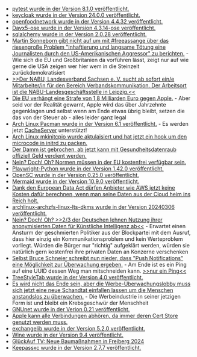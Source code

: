 * [pytest wurde in der Version 8.1.0 veröffentlicht.](https://github.com/pytest-dev/pytest/releases/tag/8.1.0)
* [keycloak wurde in der Version 24.0.0 veröffentlicht.](https://github.com/keycloak/keycloak/releases/tag/24.0.0)
* [openfoodnetwork wurde in der Version 4.4.32 veröffentlicht.](https://github.com/openfoodfoundation/openfoodnetwork/releases/tag/v4.4.32)
* [Davx5-ose wurde in der Version 4.3.14-ose veröffentlicht.](https://github.com/bitfireAT/davx5-ose/releases/tag/v4.3.14-ose)
* [sqlalchemy wurde in der Version 2.0.28 veröffentlicht.](https://github.com/sqlalchemy/sqlalchemy/releases/tag/rel_2_0_28)
* [Martin Sonneborn gibt nicht auf um mit #freeassange über das riesengroße Problem "Inhaftierung und langsame Tötung eine Journalisten durch den US-Amerikanischen Aggressor" zu berichten.](https://martinsonneborn.de/assange-wochen/) - Wie sich die EU und Großbritanien da vorführen lässt, zeigt nur auf wie gerne die USA zeigen wer hier wem in die Steinzeit zurückdemokratisiert
* [>>Der NABU, Landesverband Sachsen e. V. sucht ab sofort ein/e Mitarbeiter/in für den Bereich Verbandskommunikation. Der Arbeitsort ist die NABU-Landesgeschäftsstelle in Leipzig.<<](https://sachsen.nabu.de/news/2024/34656.html)
* [Die EU verhängt eine Strafe von 1,8 Milliarden Euro gegen Apple.](https://www.borncity.com/blog/2024/03/04/eu-verhngt-18-mrd-euro-bugeld-gegen-apple-wegen-probleme-im-streaming-bereich/) - Aber seid vor der Realität gewarnt, Apple wird das über Jahrzehnte gegenklagen und selbst wenn am Ende etwas übrig bleibt, setzen die das von der Steuer ab - alles leider ganz legal
* [Arch Linux Pacman wurde in der Version 6.1 veröffentlicht.](https://www.phoronix.com/news/Arch-Linux-Pacman-6.1) - Es werden jetzt [CacheServer](https://gitlab.archlinux.org/pacman/pacman/-/merge_requests/98) unterstützt!
* [Arch Linux mkinitcpio wurde aktulaisiert und hat jetzt ein hook um den microcode in initrd zu packen.](https://archlinux.org/news/mkinitcpio-hook-migration-and-early-microcode/)
* [Der Damm ist gebrochen, ab jetzt kann mit Gesundheitsdatenraub offiziell Geld verdient werden.](http://blog.fefe.de/?ts=9b169188)
* [Nein? Doch! Oh? Normen müssen in der EU kostenfrei verfügbar sein.](http://blog.fefe.de/?ts=9b19642d)
* [Playwright-Python wurde in der Version 1.42.0 veröffentlicht.](https://github.com/microsoft/playwright-python/releases/tag/v1.42.0)
* [OpenSC wurde in der Version 0.25.0 veröffentlicht.](https://github.com/OpenSC/OpenSC/releases/tag/0.25.0)
* [Mermaid wurde in der Version 10.9.0 veröffentlicht.](https://github.com/mermaid-js/mermaid/releases/tag/v10.9.0)
* [Dank den European Data Act dürfen Anbieter wie AWS jetzt keine Kosten dafür berechnen, wenn man seine Daten aus der Cloud heim ins Reich holt.](http://blog.fefe.de/?ts=9b16087a)
* [archlinux-archzfs-linux-lts-dkms wurde in der Version 20240306 veröffentlicht.](https://github.com/stevleibelt/arch-linux-live-cd-iso-with-zfs/releases/tag/20240306)
* [Nein? Doch! Oh? >>2/3 der Deutschen lehnen Nutzung ihrer anonymisierten Daten für Künstliche Intelligenz ab<<](https://www.borncity.com/blog/2024/03/07/2-3-der-deutschen-lehnen-nutzung-ihrer-anonymisierten-daten-fr-knstliche-intelligenz-ab/) - Erwartet einen Ansturm der geschmierten Politiker aus der Blockpartei mit dem Ausruf, dass hier einzig ein Kommunikationsproblem und kein Werteproblem vorliegt. Würden die Bürger nur "richtig" aufgeklärt werden, würden sie natürlich gern kostenfrei ihre privaten Daten an Konzerne verschenken
* [Selbst Bruce Schneier schreibt nun nieder, dass "Push Notifications" eine Möglichkeit zur Überwachung ergeben.](https://www.schneier.com/blog/archives/2024/03/surveillance-through-push-notifications.html) - Am Ende ist es ein Ping auf eine UUID dessen Weg man mitschneiden kann. [>>nur ein Ping<<](https://search.leibelt.de/search?q=%22Nur%20ein%20Ping%22&categories=general)
* [TreeStyleTab wurde in der Version 4.0 veröffentlicht.](https://github.com/piroor/treestyletab/releases/tag/4.0)
* [Es wird nicht das Ende sein, aber die Werbe-Überwachungslobby muss sich jetzt eine neue Schandtat einfallen lassen um die Menschen anstandslos zu überwachen.](https://netzpolitik.org/2024/einwilligung-europaeischer-gerichtshof-urteilt-gegen-baustein-der-werbeindustrie/) - Die Werbeindustrie in seiner jetzigen Form ist und bleibt ein Krebsgeschwür der Menschheit
* [GNUnet wurde in der Verion 0.21 veröffentlicht.](https://www.phoronix.com/news/GNUnet-0.21-Released)
* [Apple kann alle Verbindungen abhören, da immer deren Cert Store genutzt werden muss.](https://blog.fefe.de/?ts=9b12f5ef)
* [exchangelib wurde in der Version 5.2.0 veröffentlicht.](https://github.com/ecederstrand/exchangelib/releases/tag/v5.2.0)
* [Wine wurde in der Version 9.4 veröffentlicht.](https://www.phoronix.com/news/Wine-9.4-Released)
* [GlückAuf TV: Neue Baumaßnahmen in Freiberg 2024](https://www.youtube.com/watch?v=gtbpunLIx2A)
* [Keepassxc wurde in der Version 2.7.7 veröffentlicht.](https://github.com/keepassxreboot/keepassxc/releases/tag/2.7.7)
